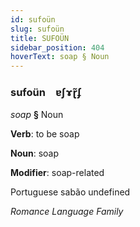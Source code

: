 ```yaml
---
id: sufoün
slug: sufoün
title: SUFOÜN
sidebar_position: 404
hoverText: soap § Noun
---
```


### sufoün&emsp;<span kind="abugida">ɐʃɤɽ̃ʄ</span>

*soap* **§** Noun

**Verb**: to be soap

**Noun**: soap

**Modifier**: soap-related

Portuguese sabão undefined

*Romance Language Family*